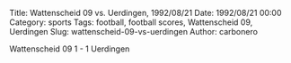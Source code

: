 Title: Wattenscheid 09 vs. Uerdingen, 1992/08/21
Date: 1992/08/21 00:00
Category: sports
Tags: football, football scores, Wattenscheid 09, Uerdingen
Slug: wattenscheid-09-vs-uerdingen
Author: carbonero


Wattenscheid 09 1 - 1 Uerdingen
